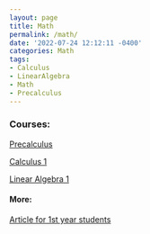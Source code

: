 ```yaml
---
layout: page
title: Math 
permalink: /math/
date: '2022-07-24 12:12:11 -0400'
categories: Math
tags:
- Calculus
- LinearAlgebra
- Math
- Precalculus
---
```


### Courses: 
<!-- Precalculus -->
[Precalculus](https://cs.aviparshan.com/math/precalculus/)

<!-- Calculus 1 -->
[Calculus 1](https://cs.aviparshan.com/math/calculus/)

[Linear Algebra 1](https://cs.aviparshan.com/math/linearalgebra/)

#### More: 

[Article for 1st year students](https://tech.aviparshan.com/2022/06/math-required-for-computer-science-1st.html)